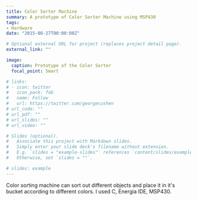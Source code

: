 ```yaml
---
title: Color Sorter Machine
summary: A prototype of Color Sorter Machine using MSP430 
tags:
- Hardware
date: "2015-08-27T00:00:00Z"

# Optional external URL for project (replaces project detail page).
external_link: ""

image:
  caption: Prototype of the Color Sorter
  focal_point: Smart

# links:
# - icon: twitter
#   icon_pack: fab
#   name: Follow
#   url: https://twitter.com/georgecushen
# url_code: ""
# url_pdf: ""
# url_slides: ""
# url_video: ""

# Slides (optional).
#   Associate this project with Markdown slides.
#   Simply enter your slide deck's filename without extension.
#   E.g. `slides = "example-slides"` references `content/slides/example-slides.md`.
#   Otherwise, set `slides = ""`.

# slides: example
---
```


Color sorting machine can sort out different objects and place it in it's bucket according to different colors. I used C, Energia IDE, MSP430.